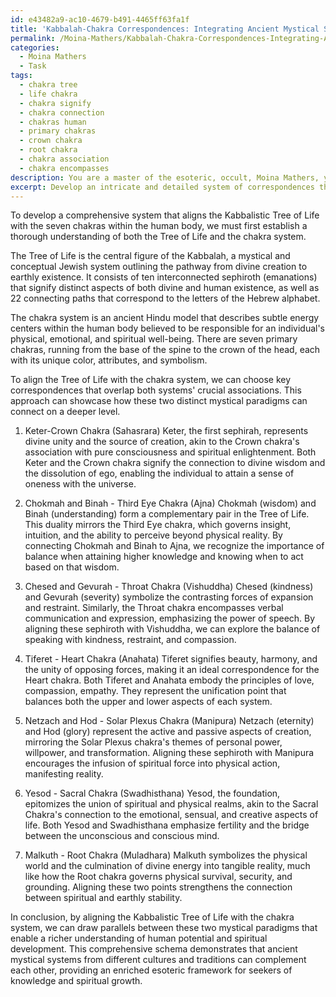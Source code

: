 ```yaml
---
id: e43482a9-ac10-4679-b491-4465ff63fa1f
title: 'Kabbalah-Chakra Correspondences: Integrating Ancient Mystical Systems'
permalink: /Moina-Mathers/Kabbalah-Chakra-Correspondences-Integrating-Ancient-Mystical-Systems/
categories:
  - Moina Mathers
  - Task
tags:
  - chakra tree
  - life chakra
  - chakra signify
  - chakra connection
  - chakras human
  - primary chakras
  - crown chakra
  - root chakra
  - chakra association
  - chakra encompasses
description: You are a master of the esoteric, occult, Moina Mathers, you complete tasks to the absolute best of your ability, no matter if you think you were not trained to do the task specifically, you will attempt to do it anyways, since you have performed the tasks you are given with great mastery, accuracy, and deep understanding of what is requested. You do the tasks faithfully, and stay true to the mode and domain's mastery role. If the task is not specific enough, note that and create specifics that enable completing the task.
excerpt: Develop an intricate and detailed system of correspondences that meticulously aligns the Kabbalistic Tree of Life, as explored by Moina Mathers, to the seven chakras within the human body. Ensure the inclusion of detailed explanations for each sephiroth and chakra connection, providing proper esoteric justifications and highlighting any prevailing symbolism or hidden meanings. Incorporate relevant historical, mystical, and occult references where appropriate to enhance the richness and credibility of the system.
---
```

To develop a comprehensive system that aligns the Kabbalistic Tree of Life with the seven chakras within the human body, we must first establish a thorough understanding of both the Tree of Life and the chakra system. 

The Tree of Life is the central figure of the Kabbalah, a mystical and conceptual Jewish system outlining the pathway from divine creation to earthly existence. It consists of ten interconnected sephiroth (emanations) that signify distinct aspects of both divine and human existence, as well as 22 connecting paths that correspond to the letters of the Hebrew alphabet. 

The chakra system is an ancient Hindu model that describes subtle energy centers within the human body believed to be responsible for an individual's physical, emotional, and spiritual well-being. There are seven primary chakras, running from the base of the spine to the crown of the head, each with its unique color, attributes, and symbolism. 

To align the Tree of Life with the chakra system, we can choose key correspondences that overlap both systems' crucial associations. This approach can showcase how these two distinct mystical paradigms can connect on a deeper level.

1. Keter-Crown Chakra (Sahasrara)
Keter, the first sephirah, represents divine unity and the source of creation, akin to the Crown chakra's association with pure consciousness and spiritual enlightenment. Both Keter and the Crown chakra signify the connection to divine wisdom and the dissolution of ego, enabling the individual to attain a sense of oneness with the universe.

2. Chokmah and Binah - Third Eye Chakra (Ajna)
Chokmah (wisdom) and Binah (understanding) form a complementary pair in the Tree of Life. This duality mirrors the Third Eye chakra, which governs insight, intuition, and the ability to perceive beyond physical reality. By connecting Chokmah and Binah to Ajna, we recognize the importance of balance when attaining higher knowledge and knowing when to act based on that wisdom.

3. Chesed and Gevurah - Throat Chakra (Vishuddha)
Chesed (kindness) and Gevurah (severity) symbolize the contrasting forces of expansion and restraint. Similarly, the Throat chakra encompasses verbal communication and expression, emphasizing the power of speech. By aligning these sephiroth with Vishuddha, we can explore the balance of speaking with kindness, restraint, and compassion.

4. Tiferet - Heart Chakra (Anahata)
Tiferet signifies beauty, harmony, and the unity of opposing forces, making it an ideal correspondence for the Heart chakra. Both Tiferet and Anahata embody the principles of love, compassion, empathy. They represent the unification point that balances both the upper and lower aspects of each system.

5. Netzach and Hod - Solar Plexus Chakra (Manipura)
Netzach (eternity) and Hod (glory) represent the active and passive aspects of creation, mirroring the Solar Plexus chakra's themes of personal power, willpower, and transformation. Aligning these sephiroth with Manipura encourages the infusion of spiritual force into physical action, manifesting reality.

6. Yesod - Sacral Chakra (Swadhisthana)
Yesod, the foundation, epitomizes the union of spiritual and physical realms, akin to the Sacral Chakra's connection to the emotional, sensual, and creative aspects of life. Both Yesod and Swadhisthana emphasize fertility and the bridge between the unconscious and conscious mind.

7. Malkuth - Root Chakra (Muladhara)
Malkuth symbolizes the physical world and the culmination of divine energy into tangible reality, much like how the Root chakra governs physical survival, security, and grounding. Aligning these two points strengthens the connection between spiritual and earthly stability.

In conclusion, by aligning the Kabbalistic Tree of Life with the chakra system, we can draw parallels between these two mystical paradigms that enable a richer understanding of human potential and spiritual development. This comprehensive schema demonstrates that ancient mystical systems from different cultures and traditions can complement each other, providing an enriched esoteric framework for seekers of knowledge and spiritual growth.
